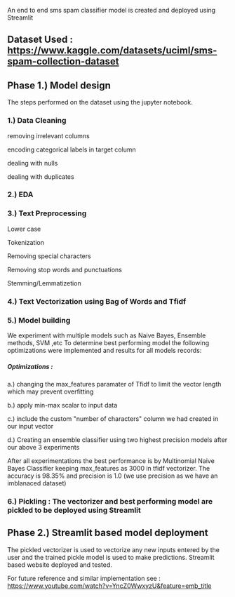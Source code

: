 An end to end sms spam classifier model is created and deployed using Streamlit

## Dataset Used : https://www.kaggle.com/datasets/uciml/sms-spam-collection-dataset

## Phase 1.) Model design
The steps performed on the dataset using the jupyter notebook.
### 1.) Data Cleaning

removing irrelevant columns

encoding categorical labels in target column

dealing with nulls

dealing with duplicates

### 2.) EDA

### 3.) Text Preprocessing

Lower case

Tokenization

Removing special characters

Removing stop words and punctuations

Stemming/Lemmatizetion

### 4.) Text Vectorization using Bag of Words and Tfidf

### 5.) Model building
We experiment with multiple models such as Naive Bayes, Ensemble methods, SVM ,etc
To determine best performing model the following optimizations were implemented and results for all models records:
##### Optimizations :

a.) changing the max_features paramater of Tfidf to limit the vector length which may prevent overfitting

b.) apply min-max scalar to input data

c.) include the custom "number of characters" column we had created in our input vector

d.) Creating an ensemble classifier using two highest precision models after our above 3 experiments

After all experimentations the best performance is by Multinomial Naive Bayes Classifier keeping max_features as 3000 in tfidf vectorizer. The accuracy is 98.35% and precision is 1.0 (we use precision as we have an imblanaced dataset)

### 6.) Pickling : The vectorizer and best performing model are pickled to be deployed using Streamlit


## Phase 2.) Streamlit based model deployment
The pickled vectorizer is used to vectorize any new inputs entered by the user and the trained pickle model is used to make predictions. Streamlit based website deployed and tested.


For future reference and similar implementation see : https://www.youtube.com/watch?v=YncZ0WwxyzU&feature=emb_title
